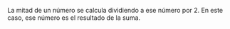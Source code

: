 La mitad de un número se calcula dividiendo a ese número por 2. En este caso, ese número es el resultado de la suma.